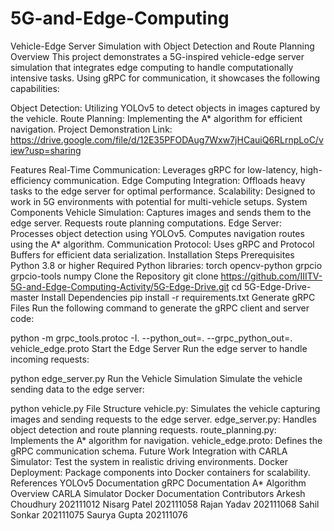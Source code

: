 # 5G-and-Edge-Computing
Vehicle-Edge Server Simulation with Object Detection and Route Planning
Overview
This project demonstrates a 5G-inspired vehicle-edge server simulation that integrates edge computing to handle computationally intensive tasks. Using gRPC for communication, it showcases the following capabilities:

Object Detection: Utilizing YOLOv5 to detect objects in images captured by the vehicle.
Route Planning: Implementing the A* algorithm for efficient navigation.
Project Demonstration
Link: https://drive.google.com/file/d/12E35PFODAug7Wxw7jHCauiQ6RLrnpLoC/view?usp=sharing

Features
Real-Time Communication: Leverages gRPC for low-latency, high-efficiency communication.
Edge Computing Integration: Offloads heavy tasks to the edge server for optimal performance.
Scalability: Designed to work in 5G environments with potential for multi-vehicle setups.
System Components
Vehicle Simulation:
Captures images and sends them to the edge server.
Requests route planning computations.
Edge Server:
Processes object detection using YOLOv5.
Computes navigation routes using the A* algorithm.
Communication Protocol:
Uses gRPC and Protocol Buffers for efficient data serialization.
Installation Steps
Prerequisites
Python 3.8 or higher
Required Python libraries:
torch
opencv-python
grpcio
grpcio-tools
numpy
Clone the Repository
git clone https://github.com/IIITV-5G-and-Edge-Computing-Activity/5G-Edge-Drive.git
cd 5G-Edge-Drive-master
Install Dependencies
pip install -r requirements.txt
Generate gRPC Files
Run the following command to generate the gRPC client and server code:

python -m grpc_tools.protoc -I. --python_out=. --grpc_python_out=. vehicle_edge.proto
Start the Edge Server
Run the edge server to handle incoming requests:

python edge_server.py
Run the Vehicle Simulation
Simulate the vehicle sending data to the edge server:

python vehicle.py
File Structure
vehicle.py: Simulates the vehicle capturing images and sending requests to the edge server.
edge_server.py: Handles object detection and route planning requests.
route_planning.py: Implements the A* algorithm for navigation.
vehicle_edge.proto: Defines the gRPC communication schema.
Future Work
Integration with CARLA Simulator:
Test the system in realistic driving environments.
Docker Deployment:
Package components into Docker containers for scalability.
References
YOLOv5 Documentation
gRPC Documentation
A* Algorithm Overview
CARLA Simulator
Docker Documentation
Contributors
Arkesh Choudhury 202111012
Nisarg Patel 202111058
Rajan Yadav 202111068
Sahil Sonkar 202111075
Saurya Gupta 202111076

